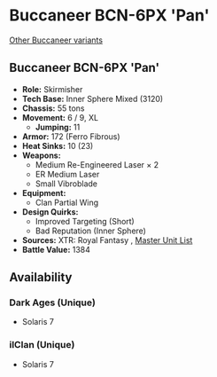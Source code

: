 # Buccaneer BCN-6PX 'Pan' 

[Other Buccaneer variants](../buccaneer.md) 

## Buccaneer BCN-6PX 'Pan' 

- **Role:** Skirmisher 
- **Tech Base:** Inner Sphere Mixed (3120) 
- **Chassis:** 55 tons 
- **Movement:** 6 / 9, XL 
  - **Jumping:** 11 
- **Armor:** 172 (Ferro Fibrous) 
- **Heat Sinks:** 10 (23) 
- **Weapons:** 
  - Medium Re-Engineered Laser × 2 
  - ER Medium Laser 
  - Small Vibroblade 
- **Equipment:** 
  - Clan Partial Wing 
- **Design Quirks:** 
  - Improved Targeting (Short) 
  - Bad Reputation (Inner Sphere) 
- **Sources:** XTR: Royal Fantasy , [Master Unit List](http://masterunitlist.info/Unit/Details/8379) 
- **Battle Value:** 1384 

## Availability 

### Dark Ages (Unique) 

- Solaris 7 

### ilClan (Unique) 

- Solaris 7 

